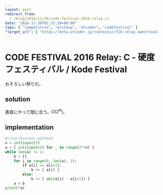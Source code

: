 ```yaml
---
layout: post
redirect_from:
  - /blog/2016/11/30/code-festival-2016-relay-c/
date: "2016-11-30T01:33:20+09:00"
tags: [ "competitive", "writeup", "atcoder", "codefestival" ]
"target_url": [ "https://beta.atcoder.jp/contests/cf16-relay-open/tasks/relay_c" ]
---
```


# CODE FESTIVAL 2016 Relay: C - 硬度フェスティバル / Kode Festival

おそろしい祭りだ。

## solution

愚直にやって間に合う。$O(2^N)$。

## implementation

``` python
#!/usr/bin/env python3
n = int(input())
a = [ int(input()) for _ in range(2**n) ]
while len(a) != 1:
    b = []
    for i in range(0, len(a), 2):
        if a[i] == a[i+1]:
            b += [ a[i] ]
        else:
            b += [ abs(a[i] - a[i+1]) ]
    a = b
print(*a)
```
